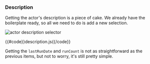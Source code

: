 ### Description
Getting the actor's description is a piece of cake. We already have the boilerplate ready, so all we need to do is add a new selection.

![actor description selector](../img/description.jpg "Finding actor description in DevTools.")

{{#code}}description.js{{/code}}

Getting the `lastRunDate` and `runCount` is not as straightforward as the previous items, but not to worry, it's still pretty simple.
